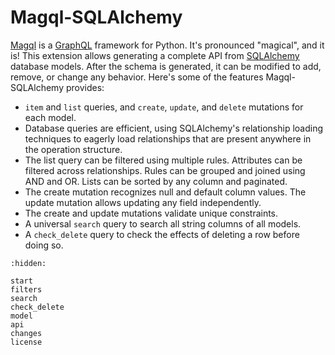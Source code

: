 Magql-SQLAlchemy
================

[Magql][] is a [GraphQL][] framework for Python. It's pronounced "magical", and
it is! This extension allows generating a complete API from [SQLAlchemy][]
database models. After the schema is generated, it can be modified to add,
remove, or change any behavior. Here's some of the features Magql-SQLAlchemy
provides:

-   `item` and `list` queries, and `create`, `update`, and `delete`
    mutations for each model.
-   Database queries are efficient, using SQLAlchemy's relationship loading
    techniques to eagerly load relationships that are present anywhere in the
    operation structure.
-   The list query can be filtered using multiple rules. Attributes can be
    filtered across relationships. Rules can be grouped and joined using AND and
    OR. Lists can be sorted by any column and paginated.
-   The create mutation recognizes null and default column values. The update
    mutation allows updating any field independently.
-   The create and update mutations validate unique constraints.
-   A universal `search` query to search all string columns of all models.
-   A `check_delete` query to check the effects of deleting a row before doing so.

[Magql]: https://magql.autoinvent.dev
[GraphQL]: https://graphql.org
[SQLAlchemy]: https://sqlalchemy.org

```{toctree}
:hidden:

start
filters
search
check_delete
model
api
changes
license
```
